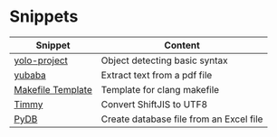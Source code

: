 # Snippets

| Snippet | Content |
|-|-|
| [yolo-project](https://github.com/hisuic/snippets/tree/main/yolo-project) | Object detecting basic syntax|
| [yubaba](https://github.com/hisuic/snippets/tree/main/yubaba) | Extract text from a pdf file |
| [Makefile Template](https://github.com/hisuic/snippets/tree/main/makefile-template) | Template for clang makefile |
| [Timmy](https://github.com/hisuic/snippets/tree/main/Timmy) | Convert ShiftJIS to UTF8 |
| [PyDB](https://github.com/hisuic/snippets/tree/main/PyDB) | Create database file from an Excel file |
